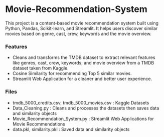 # Movie-Recommendation-System
This project is a content-based movie recommendation system built using Python, Pandas, Scikit-learn, and Streamlit. It helps users discover similar movies based on genre, cast, crew, keywords and the movie overview.

### Features
- Cleans and transforms the TMDB dataset to extract relevant features like genres, cast, crew, keywords, and movie overview from a TMDB dataset taken from Kaggle.
- Cosine Similarity for recommending Top 5 similar movies.
- Streamlit Web Application for a cleaner and better user experience.

### Files
- tmdb_5000_credits.csv, tmdb_5000_movies.csv : Kaggle Datasets
- Data_Cleaning.py : Cleans and processes the datasets then saves data and similarity objects
- Movie_Recommendation_System.py : Streamlit Web Applications for Movie Recommendations
- data.pkl, similarity.pkl : Saved data and similarity objects
